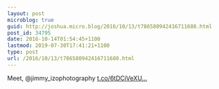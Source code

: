 ```yaml
---
layout: post
microblog: true
guid: http://joshua.micro.blog/2016/10/13/t786580942416711680.html
post_id: 34795
date: 2016-10-14T01:54:45+1100
lastmod: 2019-07-30T17:41:21+1100
type: post
url: /2016/10/13/t786580942416711680.html
---
```

Meet, @jimmy_izophotography [t.co/6tDCiVeXU...](https://t.co/6tDCiVeXUC)
